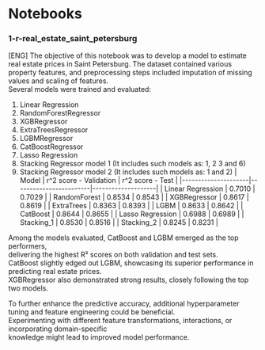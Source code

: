 # Notebooks
### 1-r-real_estate_saint_petersburg
[ENG] The objective of this notebook was to develop a model to estimate real estate prices in Saint Petersburg.
The dataset contained various property features, and preprocessing steps included imputation of missing values and scaling of features.  
Several models were trained and evaluated:
1. Linear Regression
2. RandomForestRegressor
3. XGBRegressor
4. ExtraTreesRegressor
5. LGBMRegressor
6. CatBoostRegressor
7. Lasso Regression
8. Stacking Regressor model 1 (It includes such models as: 1, 2 3 and 6)
9. Stacking Regressor model 2 (It includes such models as: 1 and 2)
| Model               | r^2 score - Validation |  r^2 score - Test  |
|---------------------|------------------------|--------------------|
| Linear Regression   | 0.7010                 | 0.7029             |
| RandomForest        | 0.8534                 | 0.8543             |
| XGBRegressor        | 0.8617                 | 0.8619             |
| ExtraTrees          | 0.8363                 | 0.8393             |
| LGBM                | 0.8633                 | 0.8642             |
| CatBoost            | 0.8644                 | 0.8655             |
| Lasso Regression    | 0.6988                 | 0.6989             |
| Stacking_1          | 0.8530                 | 0.8516             |
| Stacking_2          | 0.8245                 | 0.8231             |


Among the models evaluated, CatBoost and LGBM emerged as the top performers,  
delivering the highest R² scores on both validation and test sets.   
CatBoost slightly edged out LGBM, showcasing its superior performance in predicting real estate prices.   
XGBRegressor also demonstrated strong results, closely following the top two models.

To further enhance the predictive accuracy, additional hyperparameter tuning and feature engineering could be beneficial.  
Experimenting with different feature transformations, interactions, or incorporating domain-specific   
knowledge might lead to improved model performance.


